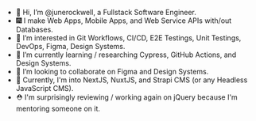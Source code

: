 - 👋 Hi, I’m @junerockwell, a Fullstack Software Engineer.
- 🎆 I make Web Apps, Mobile Apps, and Web Service APIs with/out Databases.
- 👀 I’m interested in Git Workflows, CI/CD, E2E Testings, Unit Testings, DevOps, Figma, Design Systems.
- 🌱 I’m currently learning / researching Cypress, GitHub Actions, and Design Systems.
- 💞️ I’m looking to collaborate on Figma and Design Systems.
- 🤩 Currently, I'm into NextJS, NuxtJS, and Strapi CMS (or any Headless JavaScript CMS).
- ⛑️ I'm surprisingly reviewing / working again on jQuery because I'm mentoring someone on it.

<!---
junerockwell/junerockwell is a ✨ special ✨ repository because its `README.md` (this file) appears on your GitHub profile.
You can click the Preview link to take a look at your changes.
--->
